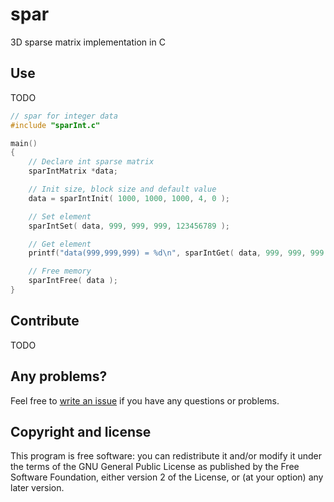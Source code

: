  spar
=================================================

3D sparse matrix implementation in C


Use
----------------------
TODO

```C
// spar for integer data
#include "sparInt.c"

main()
{
	// Declare int sparse matrix
	sparIntMatrix *data;

	// Init size, block size and default value
	data = sparIntInit( 1000, 1000, 1000, 4, 0 );

	// Set element
	sparIntSet( data, 999, 999, 999, 123456789 );

	// Get element
	printf("data(999,999,999) = %d\n", sparIntGet( data, 999, 999, 999 ));

	// Free memory
	sparIntFree( data );
}
```

Contribute
----------------------
TODO



Any problems?
-------------
Feel free to [write an issue](https://github.com/B0RJA/sparMatrix/issues) if you have any questions or problems.



Copyright and license
---------------------

This program is free software: you can redistribute it and/or modify it under the terms of the GNU General Public License as published by the Free Software Foundation, either version 2 of the License, or (at your option) any later version.
